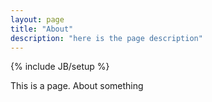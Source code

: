 ```yaml
---
layout: page
title: "About"
description: "here is the page description"
---
```

{% include JB/setup %}

This is a page. About something

